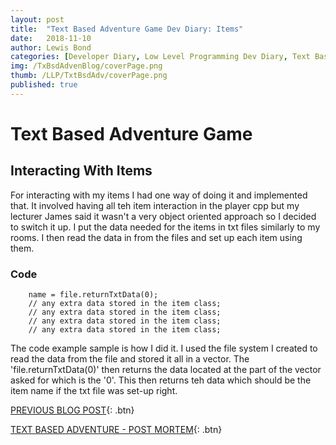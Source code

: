 ```yaml
---
layout: post
title:  "Text Based Adventure Game Dev Diary: Items"
date:   2018-11-10
author: Lewis Bond
categories: [Developer Diary, Low Level Programming Dev Diary, Text Based Adventure Dev Diary]
img: /TxBsdAdvenBlog/coverPage.png
thumb: /LLP/TxtBsdAdv/coverPage.png
published: true
---
```


<!--more-->
# Text Based Adventure Game
## Interacting With Items
For interacting with my items I had one way of doing it and implemented that. It involved having all teh item interaction in the player cpp but my lecturer James said it wasn't a very object oriented approach so I decided to switch it up. I put the data needed for the items in txt files similarly to my rooms. I then read the data in from the files and set up each item using them. 

### Code
~~~
    name = file.returnTxtData(0);
    // any extra data stored in the item class;
    // any extra data stored in the item class;
    // any extra data stored in the item class;
    // any extra data stored in the item class;
~~~

The code example sample is how I did it. I used the file system I created to read the data from the file and stored it all in a vector. The 'file.returnTxtData(0)' then returns the data located at the part of the vector asked for which is the '0'. This then returns teh data which should be the item name if the txt file was set-up right.

[PREVIOUS BLOG POST](https://lbondi7.github.io/post/developer%20diary/low%20level%20programming%20dev%20diary/text%20based%20adventure%20dev%20diary/llp-dd-TBAG-4){: .btn}


[TEXT BASED ADVENTURE - POST MORTEM](https://lbondi7.github.io/post/developer%20diary/low%20level%20programming%20dev%20diary/text%20based%20adventure%20dev%20diary/llp-dd-TBAG-6){: .btn}
